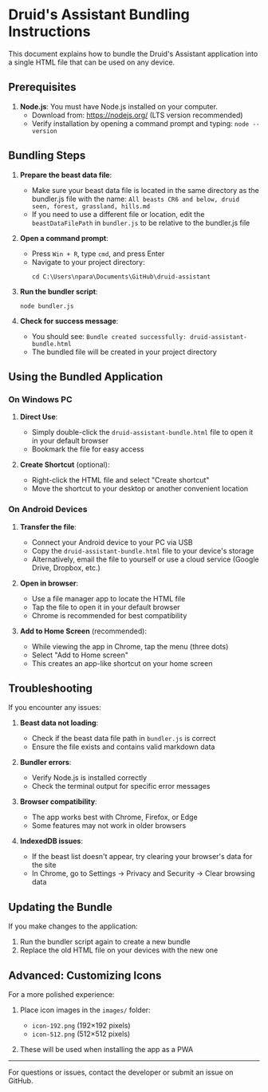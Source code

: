 # Druid's Assistant Bundling Instructions

This document explains how to bundle the Druid's Assistant application into a single HTML file that can be used on any device.

## Prerequisites

1. **Node.js**: You must have Node.js installed on your computer.
   - Download from: https://nodejs.org/ (LTS version recommended)
   - Verify installation by opening a command prompt and typing: `node --version`

## Bundling Steps

1. **Prepare the beast data file**:
   - Make sure your beast data file is located in the same directory as the bundler.js file with the name: `All beasts CR6 and below, druid seen, forest, grassland, hills.md`
   - If you need to use a different file or location, edit the `beastDataFilePath` in `bundler.js` to be relative to the bundler.js file

2. **Open a command prompt**:
   - Press `Win + R`, type `cmd`, and press Enter
   - Navigate to your project directory:
     ```
     cd C:\Users\npara\Documents\GitHub\druid-assistant
     ```

3. **Run the bundler script**:
   ```
   node bundler.js
   ```

4. **Check for success message**:
   - You should see: `Bundle created successfully: druid-assistant-bundle.html`
   - The bundled file will be created in your project directory

## Using the Bundled Application

### On Windows PC

1. **Direct Use**:
   - Simply double-click the `druid-assistant-bundle.html` file to open it in your default browser
   - Bookmark the file for easy access

2. **Create Shortcut** (optional):
   - Right-click the HTML file and select "Create shortcut"
   - Move the shortcut to your desktop or another convenient location

### On Android Devices

1. **Transfer the file**:
   - Connect your Android device to your PC via USB
   - Copy the `druid-assistant-bundle.html` file to your device's storage
   - Alternatively, email the file to yourself or use a cloud service (Google Drive, Dropbox, etc.)

2. **Open in browser**:
   - Use a file manager app to locate the HTML file
   - Tap the file to open it in your default browser
   - Chrome is recommended for best compatibility

3. **Add to Home Screen** (recommended):
   - While viewing the app in Chrome, tap the menu (three dots)
   - Select "Add to Home screen"
   - This creates an app-like shortcut on your home screen

## Troubleshooting

If you encounter any issues:

1. **Beast data not loading**:
   - Check if the beast data file path in `bundler.js` is correct
   - Ensure the file exists and contains valid markdown data

2. **Bundler errors**:
   - Verify Node.js is installed correctly
   - Check the terminal output for specific error messages

3. **Browser compatibility**:
   - The app works best with Chrome, Firefox, or Edge
   - Some features may not work in older browsers

4. **IndexedDB issues**:
   - If the beast list doesn't appear, try clearing your browser's data for the site
   - In Chrome, go to Settings → Privacy and Security → Clear browsing data

## Updating the Bundle

If you make changes to the application:

1. Run the bundler script again to create a new bundle
2. Replace the old HTML file on your devices with the new one

## Advanced: Customizing Icons

For a more polished experience:

1. Place icon images in the `images/` folder:
   - `icon-192.png` (192×192 pixels)
   - `icon-512.png` (512×512 pixels)

2. These will be used when installing the app as a PWA

---

For questions or issues, contact the developer or submit an issue on GitHub.